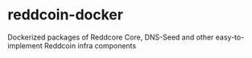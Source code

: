 # reddcoin-docker
Dockerized packages of Reddcore Core, DNS-Seed and other easy-to-implement Reddcoin infra components
